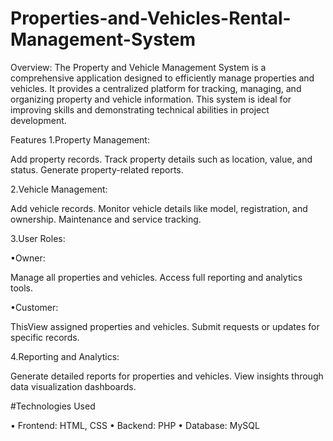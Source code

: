 # Properties-and-Vehicles-Rental-Management-System
Overview:
The Property and Vehicle Management System is a comprehensive application designed to efficiently manage properties and vehicles. It provides a centralized platform for tracking, managing, and organizing property and vehicle information. This system is ideal for improving skills and demonstrating technical abilities in project development.

Features
1.Property Management:

Add property records. Track property details such as location, value, and status. Generate property-related reports.

2.Vehicle Management:

Add vehicle records. Monitor vehicle details like model, registration, and ownership. Maintenance and service tracking.

3.User Roles:

•Owner:

Manage all properties and vehicles. Access full reporting and analytics tools.

•Customer:

ThisView assigned properties and vehicles. Submit requests or updates for specific records.

4.Reporting and Analytics:

Generate detailed reports for properties and vehicles. View insights through data visualization dashboards.

#Technologies Used

• Frontend: HTML, CSS • Backend: PHP • Database: MySQL
